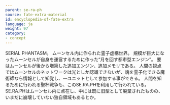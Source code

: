 ```yaml
---
parent: se-ra-ph
source: fate-extra-material
id: encyclopedia-of-fate-extra
language: ja
weight: 97
category:
- concept
---
```


SERIAL PHANTASM。
ムーンセル内に作られた霊子虚構世界。
規模が巨大になったムーンセルが自身を運営するために作った“月を回す都市型エンジン”。
要はムーンセルが後から増築した追加エンジン、追加メモリである。
人間の視点ではムーンセルのネットワークは光としか認識できないが、魂を霊子化できる魔術師なら情報として知覚し、一ユニットとして参加する事ができる。
人間を知るために行われる聖杯戦争も、このSE.RA.PHを利用して行われている。
SE.RA.PHはムーンセル内に点在し、中には既に旧型として廃棄されたものの、いまだに崩壊していない独自領域もあるとか。
